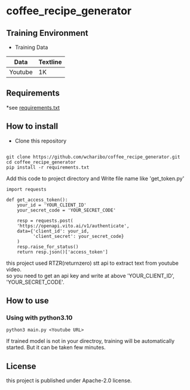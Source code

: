 # coffee_recipe_generator


## Training Environment

* Training Data
  
|Data   | Textline |
|-------|----------|
|Youtube| 1K       |

## Requirements

*see [requirements.txt](https://github.com/wcharibo/coffee_recipe_generator/blob/main/requirements.txt)

## How to install

* Clone this repository

```

git clone https://github.com/wcharibo/coffee_recipe_generator.git
cd coffee_recipe_generator
pip install -r requirements.txt

```

Add this code to project directory and Write file name like 'get_token.py'

    import requests

    def get_access_token():
        your_id = 'YOUR_CLIENT_ID'
        your_secret_code = 'YOUR_SECRET_CODE'
    
        resp = requests.post(
        'https://openapi.vito.ai/v1/authenticate',
        data={'client_id': your_id,
              'client_secret': your_secret_code}
        )
        resp.raise_for_status()
        return resp.json()['access_token']

this project used RTZR(returnzero) stt api to extract text from youtube video.   
so you need to get an api key and write at above 'YOUR_CLIENT_ID', 'YOUR_SECRET_CODE'.


## How to use

### Using with python3.10

    python3 main.py <Youtube URL>

If trained model is not in your directroy, training will be automatically started.
But it can be taken few minutes.

## License
this project is published under Apache-2.0 license.

    
